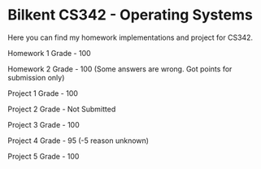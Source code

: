 # Bilkent CS342 - Operating Systems

Here you can find my homework implementations and project for CS342.

Homework 1 Grade - 100

Homework 2 Grade - 100 (Some answers are wrong. Got points for submission only)

Project 1 Grade - 100

Project 2 Grade - Not Submitted

Project 3 Grade - 100

Project 4 Grade - 95 (-5 reason unknown)

Project 5 Grade - 100